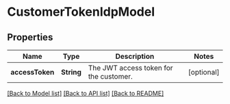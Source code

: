# CustomerTokenIdpModel

## Properties
Name | Type | Description | Notes
------------ | ------------- | ------------- | -------------
**accessToken** | **String** | The JWT access token for the customer. | [optional] 

[[Back to Model list]](../README.md#documentation-for-models) [[Back to API list]](../README.md#documentation-for-api-endpoints) [[Back to README]](../README.md)


